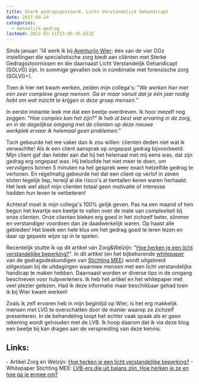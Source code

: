 ```yaml
---
title: Sterk gedragsgestoord, Licht Verstandelijk Gehandicapt
date: 2017-09-24
categories:
  - menselijk-gedrag
lastmod: 2022-03-11T15:05:45.653Z
---
```


​Sinds januari '14 werk ik bij [Aventurijn Wier](https://www.altrecht.nl/zorgeenheid/aventurijn-wier/); één van de vier GGz instellingen die specialistische zorg biedt aan cliënten met Sterke Gedragsstoornissen en die daarnaast Licht Verstandelijk Gehandicapt (SGLVG) zijn. In sommige gevallen ook in combinatie met forensische zorg (SGLVG+).

Toen ik hier net kwam werken, zeiden mijn collega's: "_We werken hier met een zeer complexe groep mensen. Ga er maar vanuit dat je één jaar nodig hebt om wat inzicht te krijgen in deze groep mensen._"

In eerste instantie leek me dat een beetje overdreven. Ik hoor mezelf nog zeggen: "_Hoe complex kan het zijn?" Ik heb al best wat ervaring in de zorg, en in de dagelijkse omgang met de clienten op deze nieuwe werkplek ervaar ik helemaal geen problemen."_

Toch gebeurde het me vaker dan ik zou willen: clienten deden niet wat ik verwachtte! Als ik een client aansprak op ongepast gedrag bijvoorbeeld: Mijn client gaf dan helder aan dat hij het helemaal met mij eens was, dat zijn gedrag erg ongepast was. Hij beloofde het niet meer te doen, om vervolgens binnen 5 minuten na het gesprek weer exact hetzelfde gedrag te vertonen. En regelmatig gebeurde het dat een client op verlof in zeven sloten tegelijk liep, terwijl al die risico's al tientallen keren waren herhaald. Het leek wel alsof mijn clienten totaal geen motivatie of interesse hadden hun leven te verbeteren!

Achteraf moet ik mijn collega's 100% gelijk geven. Pas na een maand of tien begon het kwartje een beetje te vallen over de mate van complexiteit bij onze clienten. Onze clienten bleken erg goed in het zichzelf beter, slimmer en verstandiger voordoen dan ze daadwerkelijk waren. Op haast alle gebieden! Het bleek een hele klus om het gedrag goed te leren lezen en daar op gepaste wijze op in te spelen.

Recentelijk stuitte ik op dit artikel van Zorg&Welzijn: "[Hoe herken je een licht verstandelijke beperking?](https://www.zorgwelzijn.nl/hoe-herken-je-een-licht-verstandelijke-beperking/)". In dit artikel (en het bijbehorende [whitepaper](https://www.zorgwelzijn.nl/PageFiles/33133/inzetten/whitepaper-lvb.pdf) van de gedragsdeskundigen van [Stichting MEE](http://www.meezhn.nl/)) wordt uitgebreid stilgestaan bij de uitdagingen waarmee mensen met een licht verstandelijke handicap te maken hebben. Daarnaast worden er diverse tips in de omgang beschreven voor hulpverleners. Ik heb het artikel en het whitepaper met veel plezier gelezen. Had ik deze informatie maar beschikbaar gehad toen ik bij Wier kwam werken!

Zoals ik zelf ervaren heb in mijn begintijd op Wier, is het erg makkelijk mensen met LVG te overschatten door de manier waarop ze zichzelf presenteren. In de behandeling loopt het echter vaak spaak als er geen rekening wordt gehouden met de LVB. Ik hoop daarom dat ik via deze blog een beetje bij kan dragen aan de verspreiding van deze kennis.

## Links:

\- Artikel Zorg en Welzijn: [Hoe herken je een licht verstandelijke beperking?](https://www.zorgwelzijn.nl/hoe-herken-je-een-licht-verstandelijke-beperking/) \- Whitepaper Stichting MEE: [LVB-ers die uit balans zijn. Hoe herken je ze en hoe ga je ermee om?](https://www.zorgwelzijn.nl/PageFiles/33133/inzetten/whitepaper-lvb.pdf)
